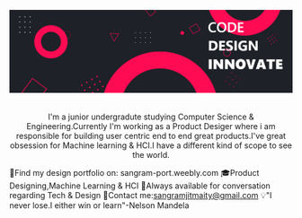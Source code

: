 ![Sangramjit Maity header](https://github.com/Sangramjit/Sangramjit/blob/master/banner.png)
<p align="center">
<br/>I'm a junior undergradute studying Computer Science & Engineering.Currently I'm working as a Product Desiger where i am responsible for building user centric end to end great products.I've great obsession for Machine learning & HCI.I have a different kind of scope to see the world.
</p>

 :pushpin:Find my design portfolio on: sangram-port.weebly.com
 :mortar_board:Product Designing,Machine Learning & HCI
 :pill:Always available for conversation regarding Tech & Design
 :e-mail:Contact me:sangramjitmaity@gmail.com
 :bulb:"I never lose.I either win or learn"-Nelson Mandela
